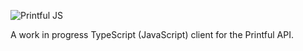 ![Printful JS](https://i.imgur.com/s8sFsGX.png)

A work in progress TypeScript (JavaScript) client for the Printful API.